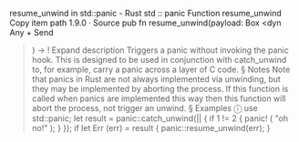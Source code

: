 resume_unwind in std::panic - Rust
std
::
panic
Function
resume_unwind
Copy item path
1.9.0
·
Source
pub fn resume_unwind(payload:
Box
<dyn
Any
+
Send
>) ->
!
Expand description
Triggers a panic without invoking the panic hook.
This is designed to be used in conjunction with
catch_unwind
to, for
example, carry a panic across a layer of C code.
§
Notes
Note that panics in Rust are not always implemented via unwinding, but they
may be implemented by aborting the process. If this function is called when
panics are implemented this way then this function will abort the process,
not trigger an unwind.
§
Examples
ⓘ
use
std::panic;
let
result = panic::catch_unwind(|| {
if
1
!=
2
{
panic!
(
"oh no!"
);
    }
});
if let
Err
(err) = result {
    panic::resume_unwind(err);
}